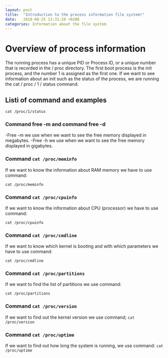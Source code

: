 ```yaml
---
layout: post
title:  "Introduction to the process information file system!"
date:   2018-08-25 13:31:20 +0200
categories: Information about the file system
---
```


# Overview of process information

The running process has a unique PID or Process ID, or a unique number that is recorded in the / proc directory. 
The first boot process is the init process, and the number 1 is assigned as the first one.
If we want to see information about an init such as the status of the process, we are running the cat / proc / 1 / status command.
## Listi of command and examples
	
```cat /proc/1/status```

### Command free -m and command free -d

-Free -m we use when we want to see the free memory displayed in megabytes.
-Free -h we use when we want to see the free memory displayed in gigabytes.

### Command ```cat /proc/meminfo```

If we want to know the information about RAM memory we have to use command: 

```cat /proc/meminfo```

### Command ```cat /proc/cpuinfo```

If we want to know the information about CPU (processor) we have to use command:

```cat /proc/cpuinfo```

### Command ```cat /proc/cmdline```
If we want to know which kernel is booting and with which parameters we have to use command:

```cat /proc/cmdline```

### Command ```cat /proc/partitions```

If we want to find the list of partitions we use command: 

```cat /proc/partitions```

### Command ```cat /proc/version```
If we want to find out the kernel version we use command;
```cat /proc/version``` 

### Command ```cat /proc/uptime```
If we want to find out how long the system is running, we use command: 
```cat /proc/uptime```
